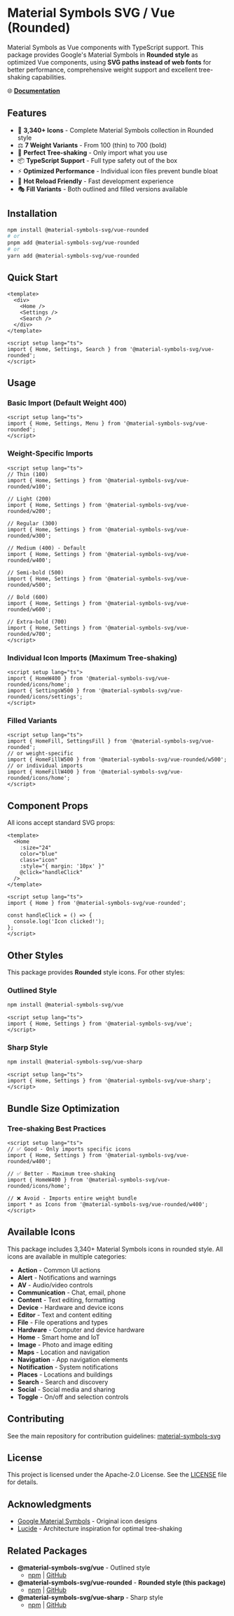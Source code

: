 # Material Symbols SVG / Vue (Rounded)

Material Symbols as Vue components with TypeScript support. This package provides Google's Material Symbols in **Rounded style** as optimized Vue components, using **SVG paths instead of web fonts** for better performance, comprehensive weight support and excellent tree-shaking capabilities.

🌐 **[Documentation](https://material-symbols-svg.vercel.app/)**

## Features

- 🎨 **3,340+ Icons** - Complete Material Symbols collection in Rounded style
- ⚖️ **7 Weight Variants** - From 100 (thin) to 700 (bold)
- 🌳 **Perfect Tree-shaking** - Only import what you use
- 📦 **TypeScript Support** - Full type safety out of the box
- ⚡ **Optimized Performance** - Individual icon files prevent bundle bloat
- 🔄 **Hot Reload Friendly** - Fast development experience
- 🎭 **Fill Variants** - Both outlined and filled versions available

## Installation

```bash
npm install @material-symbols-svg/vue-rounded
# or
pnpm add @material-symbols-svg/vue-rounded
# or
yarn add @material-symbols-svg/vue-rounded
```

## Quick Start

```vue
<template>
  <div>
    <Home />
    <Settings />
    <Search />
  </div>
</template>

<script setup lang="ts">
import { Home, Settings, Search } from '@material-symbols-svg/vue-rounded';
</script>
```

## Usage

### Basic Import (Default Weight 400)

```vue
<script setup lang="ts">
import { Home, Settings, Menu } from '@material-symbols-svg/vue-rounded';
</script>
```

### Weight-Specific Imports

```vue
<script setup lang="ts">
// Thin (100)
import { Home, Settings } from '@material-symbols-svg/vue-rounded/w100';

// Light (200)
import { Home, Settings } from '@material-symbols-svg/vue-rounded/w200';

// Regular (300)
import { Home, Settings } from '@material-symbols-svg/vue-rounded/w300';

// Medium (400) - Default
import { Home, Settings } from '@material-symbols-svg/vue-rounded/w400';

// Semi-bold (500)
import { Home, Settings } from '@material-symbols-svg/vue-rounded/w500';

// Bold (600)
import { Home, Settings } from '@material-symbols-svg/vue-rounded/w600';

// Extra-bold (700)
import { Home, Settings } from '@material-symbols-svg/vue-rounded/w700';
</script>
```

### Individual Icon Imports (Maximum Tree-shaking)

```vue
<script setup lang="ts">
import { HomeW400 } from '@material-symbols-svg/vue-rounded/icons/home';
import { SettingsW500 } from '@material-symbols-svg/vue-rounded/icons/settings';
</script>
```

### Filled Variants

```vue
<script setup lang="ts">
import { HomeFill, SettingsFill } from '@material-symbols-svg/vue-rounded';
// or weight-specific
import { HomeFillW500 } from '@material-symbols-svg/vue-rounded/w500';
// or individual imports
import { HomeFillW400 } from '@material-symbols-svg/vue-rounded/icons/home';
</script>
```

## Component Props

All icons accept standard SVG props:

```vue
<template>
  <Home 
    :size="24"
    color="blue"
    class="icon"
    :style="{ margin: '10px' }"
    @click="handleClick"
  />
</template>

<script setup lang="ts">
import { Home } from '@material-symbols-svg/vue-rounded';

const handleClick = () => {
  console.log('Icon clicked!');
};
</script>
```

## Other Styles

This package provides **Rounded** style icons. For other styles:

### Outlined Style
```bash
npm install @material-symbols-svg/vue
```

```vue
<script setup lang="ts">
import { Home, Settings } from '@material-symbols-svg/vue';
</script>
```

### Sharp Style
```bash
npm install @material-symbols-svg/vue-sharp
```

```vue
<script setup lang="ts">
import { Home, Settings } from '@material-symbols-svg/vue-sharp';
</script>
```

## Bundle Size Optimization

### Tree-shaking Best Practices

```vue
<script setup lang="ts">
// ✅ Good - Only imports specific icons
import { Home, Settings } from '@material-symbols-svg/vue-rounded/w400';

// ✅ Better - Maximum tree-shaking
import { HomeW400 } from '@material-symbols-svg/vue-rounded/icons/home';

// ❌ Avoid - Imports entire weight bundle
import * as Icons from '@material-symbols-svg/vue-rounded/w400';
</script>
```

## Available Icons

This package includes 3,340+ Material Symbols icons in rounded style. All icons are available in multiple categories:

- **Action** - Common UI actions
- **Alert** - Notifications and warnings  
- **AV** - Audio/video controls
- **Communication** - Chat, email, phone
- **Content** - Text editing, formatting
- **Device** - Hardware and device icons
- **Editor** - Text and content editing
- **File** - File operations and types
- **Hardware** - Computer and device hardware
- **Home** - Smart home and IoT
- **Image** - Photo and image editing
- **Maps** - Location and navigation
- **Navigation** - App navigation elements
- **Notification** - System notifications
- **Places** - Locations and buildings
- **Search** - Search and discovery
- **Social** - Social media and sharing
- **Toggle** - On/off and selection controls

## Contributing

See the main repository for contribution guidelines: [material-symbols-svg](https://github.com/k-s-h-r/material-symbols-svg)

## License

This project is licensed under the Apache-2.0 License. See the [LICENSE](../../LICENSE) file for details.

## Acknowledgments

- [Google Material Symbols](https://fonts.google.com/icons) - Original icon designs
- [Lucide](https://lucide.dev/) - Architecture inspiration for optimal tree-shaking

## Related Packages

- **@material-symbols-svg/vue** - Outlined style
  - [npm](https://www.npmjs.com/package/@material-symbols-svg/vue) | [GitHub](../vue)
- **@material-symbols-svg/vue-rounded** - **Rounded style (this package)**
  - [npm](https://www.npmjs.com/package/@material-symbols-svg/vue-rounded) | [GitHub](../vue-rounded)
- **@material-symbols-svg/vue-sharp** - Sharp style
  - [npm](https://www.npmjs.com/package/@material-symbols-svg/vue-sharp) | [GitHub](../vue-sharp)